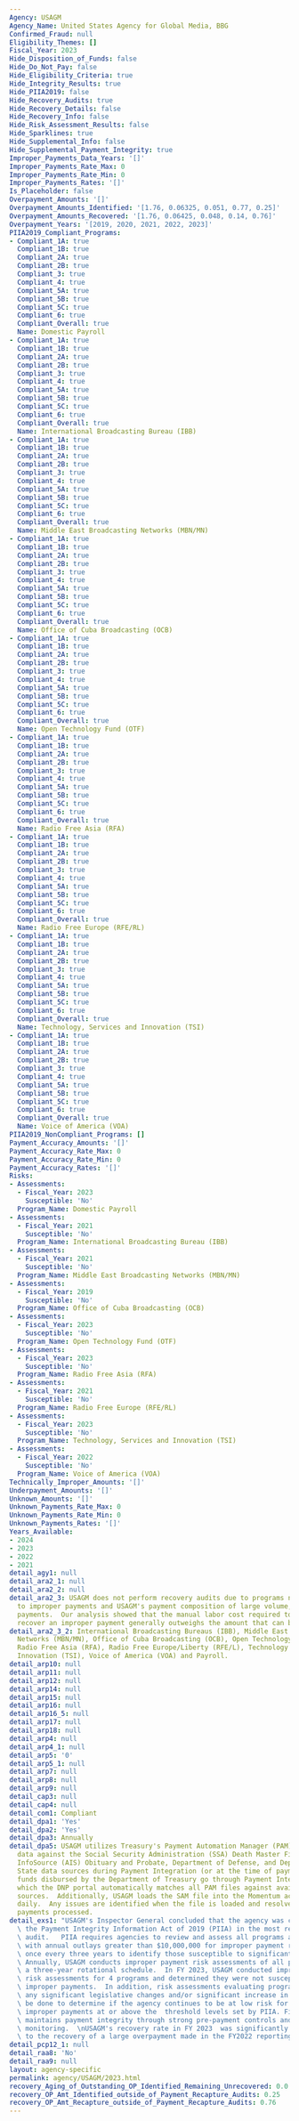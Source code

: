 ```yaml
---
Agency: USAGM
Agency_Name: United States Agency for Global Media, BBG
Confirmed_Fraud: null
Eligibility_Themes: []
Fiscal_Year: 2023
Hide_Disposition_of_Funds: false
Hide_Do_Not_Pay: false
Hide_Eligibility_Criteria: true
Hide_Integrity_Results: true
Hide_PIIA2019: false
Hide_Recovery_Audits: true
Hide_Recovery_Details: false
Hide_Recovery_Info: false
Hide_Risk_Assessment_Results: false
Hide_Sparklines: true
Hide_Supplemental_Info: false
Hide_Supplemental_Payment_Integrity: true
Improper_Payments_Data_Years: '[]'
Improper_Payments_Rate_Max: 0
Improper_Payments_Rate_Min: 0
Improper_Payments_Rates: '[]'
Is_Placeholder: false
Overpayment_Amounts: '[]'
Overpayment_Amounts_Identified: '[1.76, 0.06325, 0.051, 0.77, 0.25]'
Overpayment_Amounts_Recovered: '[1.76, 0.06425, 0.048, 0.14, 0.76]'
Overpayment_Years: '[2019, 2020, 2021, 2022, 2023]'
PIIA2019_Compliant_Programs:
- Compliant_1A: true
  Compliant_1B: true
  Compliant_2A: true
  Compliant_2B: true
  Compliant_3: true
  Compliant_4: true
  Compliant_5A: true
  Compliant_5B: true
  Compliant_5C: true
  Compliant_6: true
  Compliant_Overall: true
  Name: Domestic Payroll
- Compliant_1A: true
  Compliant_1B: true
  Compliant_2A: true
  Compliant_2B: true
  Compliant_3: true
  Compliant_4: true
  Compliant_5A: true
  Compliant_5B: true
  Compliant_5C: true
  Compliant_6: true
  Compliant_Overall: true
  Name: International Broadcasting Bureau (IBB)
- Compliant_1A: true
  Compliant_1B: true
  Compliant_2A: true
  Compliant_2B: true
  Compliant_3: true
  Compliant_4: true
  Compliant_5A: true
  Compliant_5B: true
  Compliant_5C: true
  Compliant_6: true
  Compliant_Overall: true
  Name: Middle East Broadcasting Networks (MBN/MN)
- Compliant_1A: true
  Compliant_1B: true
  Compliant_2A: true
  Compliant_2B: true
  Compliant_3: true
  Compliant_4: true
  Compliant_5A: true
  Compliant_5B: true
  Compliant_5C: true
  Compliant_6: true
  Compliant_Overall: true
  Name: Office of Cuba Broadcasting (OCB)
- Compliant_1A: true
  Compliant_1B: true
  Compliant_2A: true
  Compliant_2B: true
  Compliant_3: true
  Compliant_4: true
  Compliant_5A: true
  Compliant_5B: true
  Compliant_5C: true
  Compliant_6: true
  Compliant_Overall: true
  Name: Open Technology Fund (OTF)
- Compliant_1A: true
  Compliant_1B: true
  Compliant_2A: true
  Compliant_2B: true
  Compliant_3: true
  Compliant_4: true
  Compliant_5A: true
  Compliant_5B: true
  Compliant_5C: true
  Compliant_6: true
  Compliant_Overall: true
  Name: Radio Free Asia (RFA)
- Compliant_1A: true
  Compliant_1B: true
  Compliant_2A: true
  Compliant_2B: true
  Compliant_3: true
  Compliant_4: true
  Compliant_5A: true
  Compliant_5B: true
  Compliant_5C: true
  Compliant_6: true
  Compliant_Overall: true
  Name: Radio Free Europe (RFE/RL)
- Compliant_1A: true
  Compliant_1B: true
  Compliant_2A: true
  Compliant_2B: true
  Compliant_3: true
  Compliant_4: true
  Compliant_5A: true
  Compliant_5B: true
  Compliant_5C: true
  Compliant_6: true
  Compliant_Overall: true
  Name: Technology, Services and Innovation (TSI)
- Compliant_1A: true
  Compliant_1B: true
  Compliant_2A: true
  Compliant_2B: true
  Compliant_3: true
  Compliant_4: true
  Compliant_5A: true
  Compliant_5B: true
  Compliant_5C: true
  Compliant_6: true
  Compliant_Overall: true
  Name: Voice of America (VOA)
PIIA2019_NonCompliant_Programs: []
Payment_Accuracy_Amounts: '[]'
Payment_Accuracy_Rate_Max: 0
Payment_Accuracy_Rate_Min: 0
Payment_Accuracy_Rates: '[]'
Risks:
- Assessments:
  - Fiscal_Year: 2023
    Susceptible: 'No'
  Program_Name: Domestic Payroll
- Assessments:
  - Fiscal_Year: 2021
    Susceptible: 'No'
  Program_Name: International Broadcasting Bureau (IBB)
- Assessments:
  - Fiscal_Year: 2021
    Susceptible: 'No'
  Program_Name: Middle East Broadcasting Networks (MBN/MN)
- Assessments:
  - Fiscal_Year: 2019
    Susceptible: 'No'
  Program_Name: Office of Cuba Broadcasting (OCB)
- Assessments:
  - Fiscal_Year: 2023
    Susceptible: 'No'
  Program_Name: Open Technology Fund (OTF)
- Assessments:
  - Fiscal_Year: 2023
    Susceptible: 'No'
  Program_Name: Radio Free Asia (RFA)
- Assessments:
  - Fiscal_Year: 2021
    Susceptible: 'No'
  Program_Name: Radio Free Europe (RFE/RL)
- Assessments:
  - Fiscal_Year: 2023
    Susceptible: 'No'
  Program_Name: Technology, Services and Innovation (TSI)
- Assessments:
  - Fiscal_Year: 2022
    Susceptible: 'No'
  Program_Name: Voice of America (VOA)
Technically_Improper_Amounts: '[]'
Underpayment_Amounts: '[]'
Unknown_Amounts: '[]'
Unknown_Payments_Rate_Max: 0
Unknown_Payments_Rate_Min: 0
Unknown_Payments_Rates: '[]'
Years_Available:
- 2024
- 2023
- 2022
- 2021
detail_agy1: null
detail_ara2_1: null
detail_ara2_2: null
detail_ara2_3: USAGM does not perform recovery audits due to programs not being susceptible
  to improper payments and USAGM's payment composition of large volume, low dollar
  payments.  Our analysis showed that the manual labor cost required to identify and
  recover an improper payment generally outweighs the amount that can be recovered.
detail_ara2_3_2: International Broadcasting Bureaus (IBB), Middle East Broadcasting
  Networks (MBN/MN), Office of Cuba Broadcasting (OCB), Open Technology Fund (OTF),
  Radio Free Asia (RFA), Radio Free Europe/Liberty (RFE/L), Technology Services and
  Innovation (TSI), Voice of America (VOA) and Payroll.
detail_arp10: null
detail_arp11: null
detail_arp12: null
detail_arp14: null
detail_arp15: null
detail_arp16: null
detail_arp16_5: null
detail_arp17: null
detail_arp18: null
detail_arp4: null
detail_arp4_1: null
detail_arp5: '0'
detail_arp5_1: null
detail_arp7: null
detail_arp8: null
detail_arp9: null
detail_cap3: null
detail_cap4: null
detail_com1: Compliant
detail_dpa1: 'Yes'
detail_dpa2: 'Yes'
detail_dpa3: Annually
detail_dpa5: USAGM utilizes Treasury's Payment Automation Manager (PAM) to vet payment
  data against the Social Security Administration (SSA) Death Master File (DMF), American
  InfoSource (AIS) Obituary and Probate, Department of Defense, and Department of
  State data sources during Payment Integration (or at the time of payment).  All
  funds disbursed by the Department of Treasury go through Payment Integration, in
  which the DNP portal automatically matches all PAM files against available death
  sources.  Additionally, USAGM loads the SAM file into the Momentum accounting system
  daily.  Any issues are identified when the file is loaded and resolved prior to
  payments processed.
detail_exs1: "USAGM's Inspector General concluded that the agency was compliant with\
  \ the Payment Integrity Information Act of 2019 (PIIA) in the most recent compliance\
  \ audit.   PIIA requires agencies to review and assess all programs and activities\
  \ with annual outlays greater than $10,000,000 for improper payment risk at least\
  \ once every three years to identify those susceptible to significant improper payments.\
  \ Annually, USAGM conducts improper payment risk assessments of all programs on\
  \ a three-year rotational schedule.  In FY 2023, USAGM conducted improper payment\
  \ risk assessments for 4 programs and determined they were not susceptible to significant\
  \ improper payments.  In addition, risk assessments evaluating programs that experience\
  \ any significant legislative changes and/or significant increase in funding will\
  \ be done to determine if the agency continues to be at low risk for making significant\
  \ improper payments at or above the  threshold levels set by PIIA. Finally, USAGM\
  \ maintains payment integrity through strong pre-payment controls and continuous\
  \ monitoring.  \nUSAGM's recovery rate in FY 2023  was significantly higher due\
  \ to the recovery of a large overpayment made in the FY2022 reporting period."
detail_pcp12_1: null
detail_raa8: 'No'
detail_raa9: null
layout: agency-specific
permalink: agency/USAGM/2023.html
recovery_Aging_of_Outstanding_OP_Identified_Remaining_Unrecovered: 0.0
recovery_OP_Amt_Identified_outside_of_Payment_Recapture_Audits: 0.25
recovery_OP_Amt_Recapture_outside_of_Payment_Recapture_Audits: 0.76
---
```


